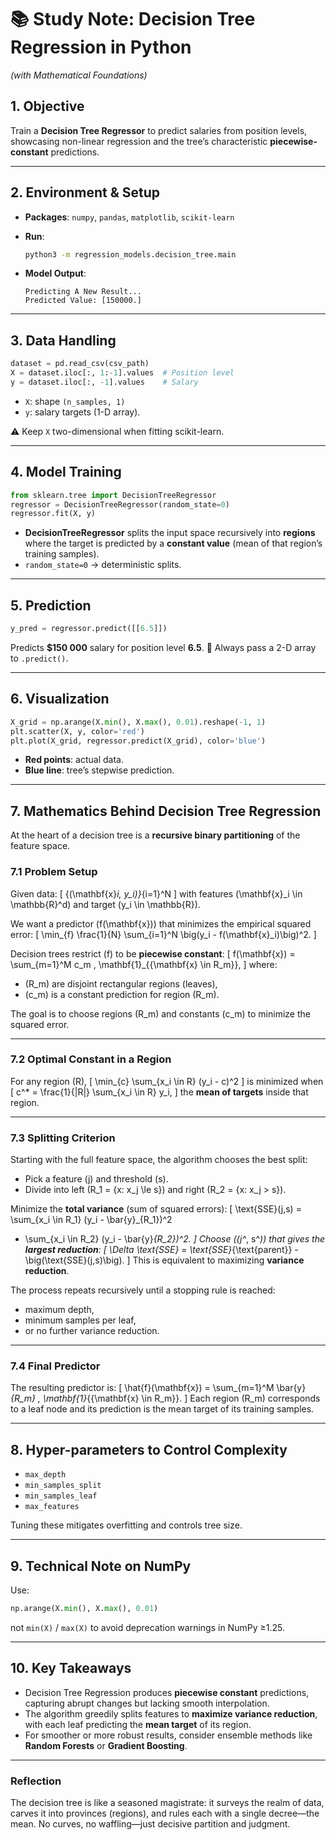 # 📚 Study Note: Decision Tree Regression in Python

*(with Mathematical Foundations)*

## 1. Objective

Train a **Decision Tree Regressor** to predict salaries from position levels, showcasing non-linear regression and the tree’s characteristic **piecewise-constant** predictions.

---

## 2. Environment & Setup

* **Packages**: `numpy`, `pandas`, `matplotlib`, `scikit-learn`
* **Run**:

  ```bash
  python3 -m regression_models.decision_tree.main
  ```
* **Model Output**:

  ```
  Predicting A New Result...
  Predicted Value: [150000.]
  ```

---

## 3. Data Handling

```python
dataset = pd.read_csv(csv_path)
X = dataset.iloc[:, 1:-1].values  # Position level
y = dataset.iloc[:, -1].values    # Salary
```

* `X`: shape `(n_samples, 1)`
* `y`: salary targets (1-D array).

⚠️ Keep `X` two-dimensional when fitting scikit-learn.

---

## 4. Model Training

```python
from sklearn.tree import DecisionTreeRegressor
regressor = DecisionTreeRegressor(random_state=0)
regressor.fit(X, y)
```

* **DecisionTreeRegressor** splits the input space recursively into **regions** where the target is predicted by a **constant value** (mean of that region’s training samples).
* `random_state=0` → deterministic splits.

---

## 5. Prediction

```python
y_pred = regressor.predict([[6.5]])
```

Predicts **$150 000** salary for position level **6.5**.
🔹 Always pass a 2-D array to `.predict()`.

---

## 6. Visualization

```python
X_grid = np.arange(X.min(), X.max(), 0.01).reshape(-1, 1)
plt.scatter(X, y, color='red')
plt.plot(X_grid, regressor.predict(X_grid), color='blue')
```

* **Red points**: actual data.
* **Blue line**: tree’s stepwise prediction.

---

## 7. Mathematics Behind Decision Tree Regression

At the heart of a decision tree is a **recursive binary partitioning** of the feature space.

### 7.1 Problem Setup

Given data:
[
{(\mathbf{x}*i, y_i)}*{i=1}^N
]
with features (\mathbf{x}_i \in \mathbb{R}^d) and target (y_i \in \mathbb{R}).

We want a predictor (f(\mathbf{x})) that minimizes the empirical squared error:
[
\min_{f} \frac{1}{N} \sum_{i=1}^N \big(y_i - f(\mathbf{x}_i)\big)^2.
]

Decision trees restrict (f) to be **piecewise constant**:
[
f(\mathbf{x}) = \sum_{m=1}^M c_m , \mathbf{1}_{{\mathbf{x} \in R_m}},
]
where:

* (R_m) are disjoint rectangular regions (leaves),
* (c_m) is a constant prediction for region (R_m).

The goal is to choose regions (R_m) and constants (c_m) to minimize the squared error.

---

### 7.2 Optimal Constant in a Region

For any region (R),
[
\min_{c} \sum_{x_i \in R} (y_i - c)^2
]
is minimized when
[
c^* = \frac{1}{|R|} \sum_{x_i \in R} y_i,
]
the **mean of targets** inside that region.

---

### 7.3 Splitting Criterion

Starting with the full feature space, the algorithm chooses the best split:

* Pick a feature (j) and threshold (s).
* Divide into left (R_1 = {x: x_j \le s}) and right (R_2 = {x: x_j > s}).

Minimize the **total variance** (sum of squared errors):
[
\text{SSE}(j,s) =
\sum_{x_i \in R_1} (y_i - \bar{y}_{R_1})^2

* \sum_{x_i \in R_2} (y_i - \bar{y}*{R_2})^2.
  ]
  Choose ((j^*, s^*)) that gives the **largest reduction**:
  [
  \Delta \text{SSE} =
  \text{SSE}*{\text{parent}} -
  \big(\text{SSE}(j,s)\big).
  ]
  This is equivalent to maximizing **variance reduction**.

The process repeats recursively until a stopping rule is reached:

* maximum depth,
* minimum samples per leaf,
* or no further variance reduction.

---

### 7.4 Final Predictor

The resulting predictor is:
[
\hat{f}(\mathbf{x}) =
\sum_{m=1}^M \bar{y}*{R_m} , \mathbf{1}*{{\mathbf{x} \in R_m}}.
]
Each region (R_m) corresponds to a leaf node and its prediction is the mean target of its training samples.

---

## 8. Hyper-parameters to Control Complexity

* `max_depth`
* `min_samples_split`
* `min_samples_leaf`
* `max_features`

Tuning these mitigates overfitting and controls tree size.

---

## 9. Technical Note on NumPy

Use:

```python
np.arange(X.min(), X.max(), 0.01)
```

not `min(X)` / `max(X)` to avoid deprecation warnings in NumPy ≥1.25.

---

## 10. Key Takeaways

* Decision Tree Regression produces **piecewise constant** predictions, capturing abrupt changes but lacking smooth interpolation.
* The algorithm greedily splits features to **maximize variance reduction**, with each leaf predicting the **mean target** of its region.
* For smoother or more robust results, consider ensemble methods like **Random Forests** or **Gradient Boosting**.

---

### Reflection

The decision tree is like a seasoned magistrate: it surveys the realm of data, carves it into provinces (regions), and rules each with a single decree—the mean. No curves, no waffling—just decisive partition and judgment.